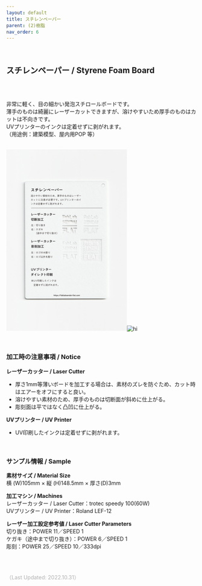 ```yaml
---
layout: default
title: スチレンペーパー
parent: (2)樹脂
nav_order: 6
---
```


<br>

## スチレンペーパー / Styrene Foam Board
<br><br>

非常に軽く、目の細かい発泡スチロールボードです。<br>
薄手のものは綺麗にレーザーカットできますが、溶けやすいため厚手のものはカットは不向きです。<br>
UVプリンターのインクは定着せずに剥がれます。<br>
（用途例：建築模型、屋内用POP 等）
<br>
<br>

<img src="assets/11_Styrene_P_1.png" width="320" alt="hi" class="inline"/><img src="assets/11_Styrene_P_2.png" width="320" alt="hi" class="inline"/>

<br>


### **加工時の注意事項 / Notice**

**レーザーカッター / Laser Cutter**
* 厚さ1mm等薄いボードを加工する場合は、素材のズレを防ぐため、カット時はエアーをオフにすると良い。<br>
* 溶けやすい素材のため、厚手のものは切断面が斜めに仕上がる。<br>
* 彫刻面は平ではなく凸凹に仕上がる。<br>

**UVプリンター / UV Printer**
* UV印刷したインクは定着せずに剥がれます。<br>

<br>

### **サンプル情報 / Sample**

**素材サイズ / Material Size**<br>
横 (W)105mm × 縦 (H)148.5mm × 厚さ(D)3mm<br>

**加工マシン / Machines**<br>
レーザーカッター / Laser Cutter：trotec speedy 100(60W)<br>
UVプリンター / UV Printer：Roland LEF-12<br>

**レーザー加工設定参考値 / Laser Cutter Parameters**<br>
切り抜き：POWER 11／SPEED 1<br>
ケガキ（途中まで切り抜き）：POWER 6／SPEED 1<br>
彫刻：POWER 25／SPEED 10／333dpi<br>

<br><br>

<span style="color: #B2B2B2">
（Last Updated: 2022.10.31）
</span>
